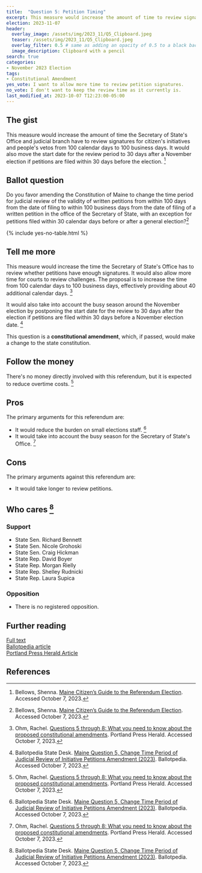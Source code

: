 ```yaml
---
title:  "Question 5: Petition Timing"
excerpt: This measure would increase the amount of time to review signatures for citizen's initiatives and people's vetos.
election: 2023-11-07
header:
  overlay_image: /assets/img/2023_11/Q5_Clipboard.jpeg
  teaser: /assets/img/2023_11/Q5_Clipboard.jpeg
  overlay_filter: 0.5 # same as adding an opacity of 0.5 to a black background
  image_description: Clipboard with a pencil
search: true
categories:
- November 2023 Election
tags:
- Constitutional Amendment
yes_vote: I want to allow more time to review petition signatures.
no_vote: I don't want to keep the review time as it currently is.
last_modified_at: 2023-10-07 T12:23:00-05:00
---
```

## The gist
This measure would increase the amount of time the Secretary of State's Office and judicial branch have to review signatures for citizen's initiatives and people's vetos from 100 calendar days to 100 business days. It would also move the start date for the review period to 30 days after a November election if petitions are filed within 30 days before the election. [^2]

## Ballot question
Do you favor amending the Constitution of Maine to change the time period for judicial review of the validity of written petitions from within 100 days from the date of filing to within 100 business days from the date of filing of a written petition in the office of the Secretary of State, with an exception for petitions filed within 30 calendar days before or after a general election?[^2]

{% include yes-no-table.html %}


## Tell me more
This measure would increase the time the Secretary of State's Office has to review whether petitions have enough signatures. It would also allow more time for courts to review challenges. The proposal is to increase the time from 100 calendar days to 100 business days, effectively providing about 40 additional calendar days. [^4]

It would also take into account the busy season around the November election by postponing the start date for the review to 30 days after the election if petitions are filed within 30 days before a November election date. [^3]

This question is a **constitutional amendment**, which, if passed, would make a change to the state constitution.

## Follow the money
There's no money directly involved with this referendum, but it is expected to reduce overtime costs. [^4]

## Pros
The primary arguments for this referendum are:
* It would reduce the burden on small elections staff. [^3]
* It would take into account the busy season for the Secretary of State's Office. [^4]

## Cons
The primary arguments against this referendum are:
* It would take longer to review petitions.

## Who cares [^3]
### Support
* State Sen. Richard Bennett
* State Sen. Nicole Grohoski
* State Sen. Craig Hickman
* State Rep. David Boyer
* State Rep. Morgan Rielly
* State Rep. Shelley Rudnicki
* State Rep. Laura Supica

### Opposition
* There is no registered opposition.


## Further reading
[Full text](https://legislature.maine.gov/legis/bills/getPDF.asp?paper=HP0648&item=1&snum=131)<br>
[Ballotpedia article](https://ballotpedia.org/Maine_Question_5,_Change_Time_Period_of_Judicial_Review_of_Initiative_Petitions_Amendment_(2023))<br>
[Portland Press Herald Article](https://www.pressherald.com/2023/10/06/questions-5-through-8-what-you-need-to-know-about-the-proposed-constitutional-amendments/)

## References
[^1]: Maine State Legislature. [RESOLUTION, Proposing an Amendment to the Constitution of Maine Regarding the Timing of Judicial Review of the Determination of the Validity of Written Petitions](https://legislature.maine.gov/legis/bills/getPDF.asp?paper=HP0648&item=1&snum=131). Accessed October 7, 2023.
[^2]: Bellows, Shenna. [Maine Citizen’s Guide to the Referendum Election](https://www.maine.gov/sos/cec/elec/upcoming/pdf/citizensguide23.pdf). Accessed October 7, 2023.
[^3]: Ballotpedia State Desk. [Maine Question 5, Change Time Period of Judicial Review of Initiative Petitions Amendment (2023)](https://ballotpedia.org/Maine_Question_5,_Change_Time_Period_of_Judicial_Review_of_Initiative_Petitions_Amendment_(2023)). Ballotpedia. Accessed October 7, 2023.
[^4]: Ohm, Rachel. [Questions 5 through 8: What you need to know about the proposed constitutional amendments](https://www.pressherald.com/2023/10/06/questions-5-through-8-what-you-need-to-know-about-the-proposed-constitutional-amendments/). Portland Press Herald. Accessed October 7, 2023.
